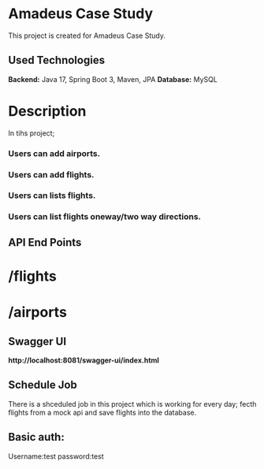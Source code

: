 # Amadeus Case Study

This project is created for Amadeus Case Study.

## Used Technologies

**Backend:** Java 17, Spring Boot 3, Maven, JPA
**Database:** MySQL

# Description

In tihs project;


### Users can add airports.
### Users can add flights.
### Users can lists flights.
### Users can list flights oneway/two way directions.

## API End Points

# /flights
# /airports

## Swagger UI

**http://localhost:8081/swagger-ui/index.html**

## Schedule Job
There is a shceduled job in this project which is working for every day; fecth flights from a mock api and save flights into the database.

## Basic auth:
Username:test password:test























 
